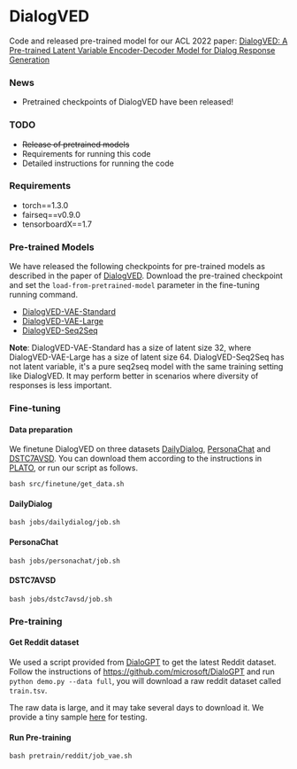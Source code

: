 # DialogVED
Code and released pre-trained model for our ACL 2022 paper: [DialogVED: A Pre-trained Latent Variable Encoder-Decoder Model for Dialog Response Generation](https://arxiv.org/abs/2204.13031)

### News

- Pretrained checkpoints of DialogVED have been released!

### TODO

- ~~Release of pretrained models~~
- Requirements for running this code
- Detailed instructions for running the code

### Requirements

- torch==1.3.0
- fairseq==v0.9.0
- tensorboardX==1.7

### Pre-trained Models

We have released the following checkpoints for pre-trained models as described in the paper of [DialogVED](https://arxiv.org/abs/2204.13031). Download the pre-trained checkpoint and set the `load-from-pretrained-model` parameter in the fine-tuning running command.  

- [DialogVED-VAE-Standard](https://drive.google.com/file/d/1GLMrNAc2YEPJ-eiRcbFHGP0XGzAwKikM/view?usp=sharing)
- [DialogVED-VAE-Large](https://drive.google.com/file/d/1EucujAl8vXyrEDAyAb0SeLovzIX2_9tn/view?usp=sharing)
- [DialogVED-Seq2Seq](https://drive.google.com/file/d/1xiRMBPeaIUvKFbnKrf7etXPVyU1C1x56/view?usp=sharing)

**Note**: DialogVED-VAE-Standard has a size of latent size 32, where DialogVED-VAE-Large has a size of latent size 64. DialogVED-Seq2Seq has not latent variable, it's a pure seq2seq model with the same training setting like DialogVED. It may perform better in scenarios where diversity of responses is less important.   

### Fine-tuning

#### Data preparation

We finetune DialogVED on three datasets [DailyDialog](https://arxiv.org/abs/1710.03957), [PersonaChat](https://arxiv.org/abs/1801.07243) and [DSTC7AVSD](https://arxiv.org/abs/1806.00525). You can download them according to the instructions in [PLATO](https://github.com/PaddlePaddle/Research/tree/master/NLP/Dialogue-PLATO), or run our script as follows.

```shell
bash src/finetune/get_data.sh
```

#### DailyDialog

```shell
bash jobs/dailydialog/job.sh
```

#### PersonaChat

```shell
bash jobs/personachat/job.sh
```

#### DSTC7AVSD

```shell
bash jobs/dstc7avsd/job.sh
```

### Pre-training

#### Get Reddit dataset

We used a script provided from [DialoGPT](https://github.com/microsoft/DialoGPT) to get the latest Reddit dataset. Follow the instructions of https://github.com/microsoft/DialoGPT and run `python demo.py --data full`, you will download a raw reddit dataset called `train.tsv`.

The raw data is large, and it may take several days to download it. We provide a tiny sample [here]() for testing.

#### Run Pre-training

```shell
bash pretrain/reddit/job_vae.sh
```
